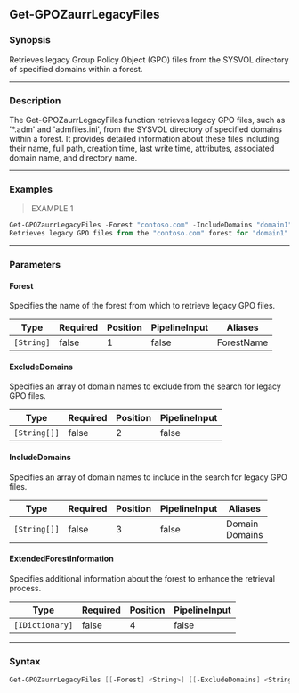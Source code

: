 Get-GPOZaurrLegacyFiles
-----------------------

### Synopsis
Retrieves legacy Group Policy Object (GPO) files from the SYSVOL directory of specified domains within a forest.

---

### Description

The Get-GPOZaurrLegacyFiles function retrieves legacy GPO files, such as '*.adm' and 'admfiles.ini', from the SYSVOL directory of specified domains within a forest. It provides detailed information about these files including their name, full path, creation time, last write time, attributes, associated domain name, and directory name.

---

### Examples
> EXAMPLE 1

```PowerShell
Get-GPOZaurrLegacyFiles -Forest "contoso.com" -IncludeDomains "domain1", "domain2" -ExcludeDomains "domain3" -ExtendedForestInformation $additionalInfo
Retrieves legacy GPO files from the "contoso.com" forest for "domain1" and "domain2" domains while excluding "domain3", using additional forest information.
```

---

### Parameters
#### **Forest**
Specifies the name of the forest from which to retrieve legacy GPO files.

|Type      |Required|Position|PipelineInput|Aliases   |
|----------|--------|--------|-------------|----------|
|`[String]`|false   |1       |false        |ForestName|

#### **ExcludeDomains**
Specifies an array of domain names to exclude from the search for legacy GPO files.

|Type        |Required|Position|PipelineInput|
|------------|--------|--------|-------------|
|`[String[]]`|false   |2       |false        |

#### **IncludeDomains**
Specifies an array of domain names to include in the search for legacy GPO files.

|Type        |Required|Position|PipelineInput|Aliases           |
|------------|--------|--------|-------------|------------------|
|`[String[]]`|false   |3       |false        |Domain<br/>Domains|

#### **ExtendedForestInformation**
Specifies additional information about the forest to enhance the retrieval process.

|Type           |Required|Position|PipelineInput|
|---------------|--------|--------|-------------|
|`[IDictionary]`|false   |4       |false        |

---

### Syntax
```PowerShell
Get-GPOZaurrLegacyFiles [[-Forest] <String>] [[-ExcludeDomains] <String[]>] [[-IncludeDomains] <String[]>] [[-ExtendedForestInformation] <IDictionary>] [<CommonParameters>]
```
